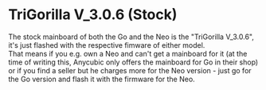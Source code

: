 # TriGorilla V_3.0.6 (Stock) 
  
The stock mainboard of both the Go and the Neo is the "TriGorilla V_3.0.6", it's just flashed with the respective fimware of either model.  
That means if you e.g. own a Neo and can't get a mainboard for it (at the time of writing this, Anycubic only offers the mainboard for Go in their shop) or if you find a seller but he charges more for the Neo version - just go for the Go version and flash it with the firmware for the Neo.  
